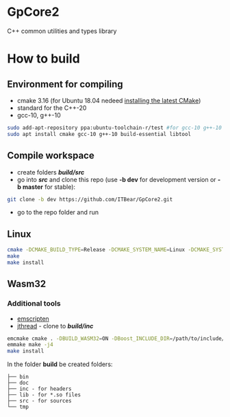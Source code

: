 # GpCore2
C++ common utilities and types library

# How to build

## Environment for compiling

- cmake 3.16 (for Ubuntu 18.04 nedeed [installing the latest CMake](https://graspingtech.com/upgrade-cmake/))
- standard for the C++-20
- gcc-10, g++-10

```sh
sudo add-apt-repository ppa:ubuntu-toolchain-r/test #for gcc-10 g++-10
sudo apt install cmake gcc-10 g++-10 build-essential libtool
```

## Compile workspace

- create folders **_build/src_**
- go into **_src_** and clone this repo (use **-b dev** for development version or **-b master** for stable):
```sh
git clone -b dev https://github.com/ITBear/GpCore2.git
```
- go to the repo folder and run

## Linux

```sh
cmake -DCMAKE_BUILD_TYPE=Release -DCMAKE_SYSTEM_NAME=Linux -DCMAKE_SYSTEM_PROCESSOR=x86_64 -DBOOST_INCLUDE=/usr/include/boost/ -DBUILD_SHARED_LIBS=ON -DBoost_INCLUDE_DIR=/path/to/boost/
make
make install
```

## Wasm32

### Additional tools
- [emscripten](https://emscripten.org/docs/getting_started/downloads.html)
- [jthread](https://github.com/josuttis/jthread.git) - clone to **_build/inc_**

```sh
emcmake cmake . -DBUILD_WASM32=ON -DBoost_INCLUDE_DIR=/path/to/include/boost
emmake make -j4
make install
```

In the folder **build** be created folders:
```
├── bin
├── doc
├── inc - for headers
├── lib - for *.so files
├── src - for sources
└── tmp
```
